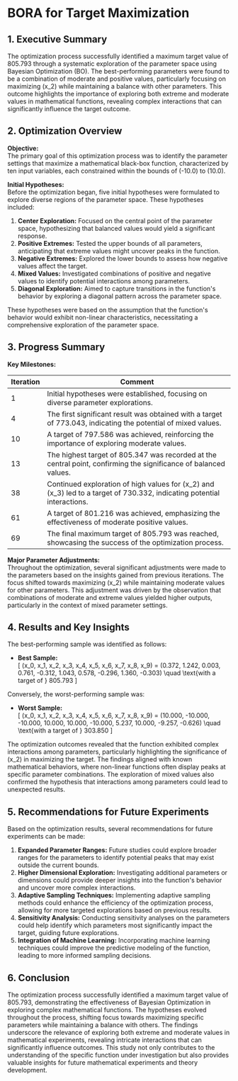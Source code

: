 # BORA for Target Maximization 

## 1. Executive Summary

The optimization process successfully identified a maximum target value of 805.793 through a systematic exploration of the parameter space using Bayesian Optimization (BO). The best-performing parameters were found to be a combination of moderate and positive values, particularly focusing on maximizing \(x_2\) while maintaining a balance with other parameters. This outcome highlights the importance of exploring both extreme and moderate values in mathematical functions, revealing complex interactions that can significantly influence the target outcome.

## 2. Optimization Overview

**Objective:**  
The primary goal of this optimization process was to identify the parameter settings that maximize a mathematical black-box function, characterized by ten input variables, each constrained within the bounds of \(-10.0\) to \(10.0\).

**Initial Hypotheses:**  
Before the optimization began, five initial hypotheses were formulated to explore diverse regions of the parameter space. These hypotheses included:

1. **Center Exploration:** Focused on the central point of the parameter space, hypothesizing that balanced values would yield a significant response.
2. **Positive Extremes:** Tested the upper bounds of all parameters, anticipating that extreme values might uncover peaks in the function.
3. **Negative Extremes:** Explored the lower bounds to assess how negative values affect the target.
4. **Mixed Values:** Investigated combinations of positive and negative values to identify potential interactions among parameters.
5. **Diagonal Exploration:** Aimed to capture transitions in the function's behavior by exploring a diagonal pattern across the parameter space.

These hypotheses were based on the assumption that the function's behavior would exhibit non-linear characteristics, necessitating a comprehensive exploration of the parameter space.

## 3. Progress Summary

**Key Milestones:**

| Iteration | Comment                                                                                                           |
|-----------|------------------------------------------------------------------------------------------------------------------|
| 1         | Initial hypotheses were established, focusing on diverse parameter explorations.                                 |
| 4         | The first significant result was obtained with a target of 773.043, indicating the potential of mixed values.   |
| 10        | A target of 797.586 was achieved, reinforcing the importance of exploring moderate values.                       |
| 13        | The highest target of 805.347 was recorded at the central point, confirming the significance of balanced values. |
| 38        | Continued exploration of high values for \(x_2\) and \(x_3\) led to a target of 730.332, indicating potential interactions. |
| 61        | A target of 801.216 was achieved, emphasizing the effectiveness of moderate positive values.                     |
| 69        | The final maximum target of 805.793 was reached, showcasing the success of the optimization process.             |

**Major Parameter Adjustments:**  
Throughout the optimization, several significant adjustments were made to the parameters based on the insights gained from previous iterations. The focus shifted towards maximizing \(x_2\) while maintaining moderate values for other parameters. This adjustment was driven by the observation that combinations of moderate and extreme values yielded higher outputs, particularly in the context of mixed parameter settings.

## 4. Results and Key Insights

The best-performing sample was identified as follows:

- **Best Sample:**  
  \[
  (x_0, x_1, x_2, x_3, x_4, x_5, x_6, x_7, x_8, x_9) = (0.372, 1.242, 0.003, 0.761, -0.312, 1.043, 0.578, -0.296, 1.360, -0.303) \quad \text{with a target of } 805.793
  \]

Conversely, the worst-performing sample was:

- **Worst Sample:**  
  \[
  (x_0, x_1, x_2, x_3, x_4, x_5, x_6, x_7, x_8, x_9) = (10.000, -10.000, -10.000, 10.000, 10.000, -10.000, 5.237, 10.000, -9.257, -0.626) \quad \text{with a target of } 303.850
  \]

The optimization outcomes revealed that the function exhibited complex interactions among parameters, particularly highlighting the significance of \(x_2\) in maximizing the target. The findings aligned with known mathematical behaviors, where non-linear functions often display peaks at specific parameter combinations. The exploration of mixed values also confirmed the hypothesis that interactions among parameters could lead to unexpected results.

## 5. Recommendations for Future Experiments

Based on the optimization results, several recommendations for future experiments can be made:

1. **Expanded Parameter Ranges:** Future studies could explore broader ranges for the parameters to identify potential peaks that may exist outside the current bounds.
2. **Higher Dimensional Exploration:** Investigating additional parameters or dimensions could provide deeper insights into the function's behavior and uncover more complex interactions.
3. **Adaptive Sampling Techniques:** Implementing adaptive sampling methods could enhance the efficiency of the optimization process, allowing for more targeted explorations based on previous results.
4. **Sensitivity Analysis:** Conducting sensitivity analyses on the parameters could help identify which parameters most significantly impact the target, guiding future explorations.
5. **Integration of Machine Learning:** Incorporating machine learning techniques could improve the predictive modeling of the function, leading to more informed sampling decisions.

## 6. Conclusion

The optimization process successfully identified a maximum target value of 805.793, demonstrating the effectiveness of Bayesian Optimization in exploring complex mathematical functions. The hypotheses evolved throughout the process, shifting focus towards maximizing specific parameters while maintaining a balance with others. The findings underscore the relevance of exploring both extreme and moderate values in mathematical experiments, revealing intricate interactions that can significantly influence outcomes. This study not only contributes to the understanding of the specific function under investigation but also provides valuable insights for future mathematical experiments and theory development.